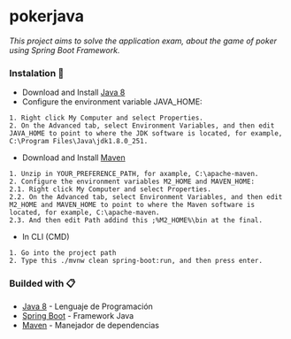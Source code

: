 # pokerjava

_This project aims to solve the application exam, about the game of poker using Spring Boot Framework._


### Instalation 🔧

* Download and Install [Java 8](https://www.oracle.com/java/technologies/javase/javase-jdk8-downloads.html)
* Configure the environment variable JAVA_HOME: 
```
1. Right click My Computer and select Properties.
2. On the Advanced tab, select Environment Variables, and then edit JAVA_HOME to point to where the JDK software is located, for example, C:\Program Files\Java\jdk1.8.0_251.
```

* Download and Install [Maven](https://maven.apache.org/download.cgi)
```
1. Unzip in YOUR_PREFERENCE_PATH, for axample, C:\apache-maven.
2. Configure the environment variables M2_HOME and MAVEN_HOME: 
2.1. Right click My Computer and select Properties.
2.2. On the Advanced tab, select Environment Variables, and then edit M2_HOME and MAVEN_HOME to point to where the Maven software is located, for example, C:\apache-maven.
2.3. And then edit Path addind this ;%M2_HOME%\bin at the final.
```
* In CLI (CMD)
```
1. Go into the project path
2. Type this ./mvnw clean spring-boot:run, and then press enter.
```

### Builded with 📋

* [Java 8](https://www.java.com/es/) - Lenguaje de Programación
* [Spring Boot](https://spring.io/projects/spring-boot) - Framework Java
* [Maven](https://maven.apache.org/) - Manejador de dependencias
